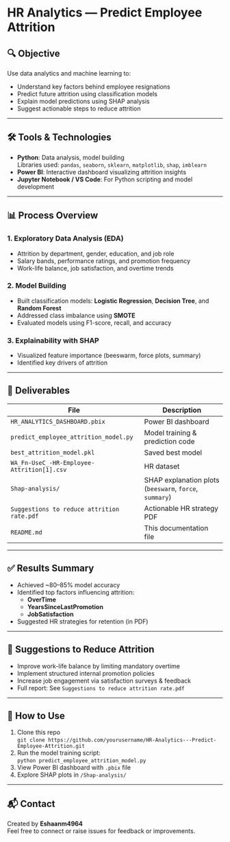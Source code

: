 # HR Analytics — Predict Employee Attrition

## 🔍 Objective

Use data analytics and machine learning to:

- Understand key factors behind employee resignations
- Predict future attrition using classification models
- Explain model predictions using SHAP analysis
- Suggest actionable steps to reduce attrition

---

## 🛠️ Tools & Technologies

- **Python**: Data analysis, model building  
  Libraries used: `pandas`, `seaborn`, `sklearn`, `matplotlib`, `shap`, `imblearn`
- **Power BI**: Interactive dashboard visualizing attrition insights
- **Jupyter Notebook / VS Code**: For Python scripting and model development

---

## 📊 Process Overview

### 1. Exploratory Data Analysis (EDA)
- Attrition by department, gender, education, and job role
- Salary bands, performance ratings, and promotion frequency
- Work-life balance, job satisfaction, and overtime trends

### 2. Model Building
- Built classification models: **Logistic Regression**, **Decision Tree**, and **Random Forest**
- Addressed class imbalance using **SMOTE**
- Evaluated models using F1-score, recall, and accuracy

### 3. Explainability with SHAP
- Visualized feature importance (beeswarm, force plots, summary)
- Identified key drivers of attrition

---

## 📁 Deliverables

| File | Description |
|------|-------------|
| `HR_ANALYTICS_DASHBOARD.pbix` | Power BI dashboard |
| `predict_employee_attrition_model.py` | Model training & prediction code |
| `best_attrition_model.pkl` | Saved best model |
| `WA_Fn-UseC_-HR-Employee-Attrition[1].csv` | HR dataset |
| `Shap-analysis/` | SHAP explanation plots (`beeswarm`, `force`, `summary`) |
| `Suggestions to reduce attrition rate.pdf` | Actionable HR strategy PDF |
| `README.md` | This documentation file |

---

## ✅ Results Summary

- Achieved ~80–85% model accuracy
- Identified top factors influencing attrition:
  - **OverTime**
  - **YearsSinceLastPromotion**
  - **JobSatisfaction**
- Suggested HR strategies for retention (in PDF)

---

## 📌 Suggestions to Reduce Attrition

- Improve work-life balance by limiting mandatory overtime
- Implement structured internal promotion policies
- Increase job engagement via satisfaction surveys & feedback
- Full report: See `Suggestions to reduce attrition rate.pdf`

---

## 🚀 How to Use

1. Clone this repo  
   `git clone https://github.com/yourusername/HR-Analytics---Predict-Employee-Attrition.git`
2. Run the model training script:  
   `python predict_employee_attrition_model.py`
3. View Power BI dashboard with `.pbix` file
4. Explore SHAP plots in `/Shap-analysis/`

---

## 📬 Contact

Created by **Eshaanm4964**  
Feel free to connect or raise issues for feedback or improvements.
